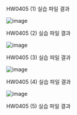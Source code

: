 
HW0405 (1) 실습 파일 결과

![image](https://github.com/drawarepair/React/assets/102895287/e78490cd-2835-4fa0-bcd0-5bda6168f2c0)


HW0405 (2) 실습 파일 결과

![image](https://github.com/drawarepair/React/assets/102895287/67923652-8d7a-4cd7-a24e-e6d283eb2b8c)


HW0405 (3) 실습 파일 결과

![image](https://github.com/drawarepair/React/assets/102895287/a08240a2-ef05-4d88-a412-bfc4673b621a)

HW0405 (4) 실습 파일 결과

![image](https://github.com/drawarepair/React/assets/102895287/108e6243-98f4-4541-b867-6129ae2626e7)

HW0405 (5) 실습 파일 결과

